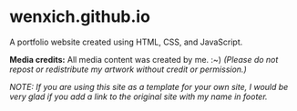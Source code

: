 # wenxich.github.io

A portfolio website created using HTML, CSS, and JavaScript.

<b>Media credits:</b> All media content was created by me. :~) <i>(Please do not repost or redistribute my artwork without credit or permission.)</i>

<i>NOTE: If you are using this site as a template for your own site, I would be very glad if you add a link to the original site with my name in footer.</i><p>

